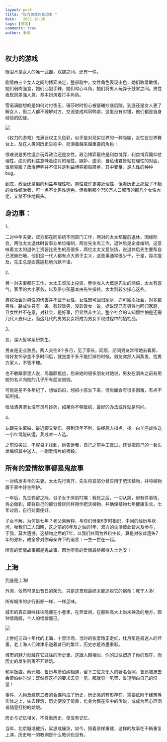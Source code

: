 ```yaml
---
layout: post
title: "权力游戏的身边事 "
date:   2021-10-20
tags: [随笔]
comments: true
author: 秦歌

---
```


##  权力的游戏

眼泪不是女人的唯一武器，双腿之间，还有一件。

剧情由三个女人之间的博弈决定，整部剧中，女性角色表现出色，她们敢爱敢恨，她们弱肉强食，她们心狠手辣，她们勾心斗角，她们将男人玩弄于鼓掌之间。男性表现则差强人意，基本扮演着打手角色。 

雪诺满脑想的是如何对付夜王，珊莎时时担心被瑟曦抄底后院，到底还是女人更了解女人，但二人都不理解对方，交流变成鸡同鸭讲，这里没有对错，他们都是自身经验的囚徒。

![](https://raw.githubusercontent.com/jandyxu/jandyxu.github.io/master/images/quanli/quanli.jpg)

《权力的游戏》充满女权主义色彩，似乎是对现实世界的一种隐喻，女性在世界舞台上，及在人类的历史进程中，扮演着越来越重要的角色！ 

很难说是男性适合玩弄政治还是女性，政治博弈最终是利益博弈，利益博弈需仰仗理性，绝对的利益意味着绝对的理性，嫉妒、虚荣、自私诸君皆站在理性的对面，谁能克服？政治博弈并不仅只是利益博弈那般简单，其中变量，是人性的种种bug。

到底，政治还是偏向利益与理性吧。男性或许更接近理性，但看历史上那些了不起的女性统治者，可一点不比男性逊色，但看到那个750万人口城市的那几个女性大佬，又禁不住地摇头。

## 身边事：

 1、

二对中年夫妻，双方都在同系统不同部门工作，两对的太太都提前退休，因缘际会，两位太太退休时皆事业单位编制，两位先生尚工作，退休后是企业编制，这意味着太太的退休工资要比先生的高很多，两位太太又爱张扬，说退休后先生要帮自己洗碗扫地，他们这一代人都有点大男子主义，这些事通常很少干，于是，每次提及，先生总是面露尴尬地沉默不语。

2、

另一对夫妻都在工作，太太工资加上投资，整体收入大概是先生的两倍，太太有底气，家里的大小家务，以及带小孩基本由先生操持，太太则较少操心这些。

男权社会对男性的伤害并不亚于女性，女性既可回归家庭，亦可厮杀社会，对多数男性，路或许只有一条，有软饭男，没软饭女一说，据说现已有男性也回归家庭，且女性并不在意，对社会，是好事，但显然非主流，整个社会的认知惯性怕是还需几代人去纠正，而这几代的男男女女将成为男女平权过程中的牺牲品。

3、

友，深大哲学系研究生。

男友是无业游民，两人交往8个多月，见了家长，同居，期间男友常带她去看房，待好友怀孕差不多时间后，就是差不多不能打掉的时候，男友突然人间蒸发，找男方家人，不管不理。

也不敢跟家里人说，局面颇尴尬，后来她的很多朋友对她说，男友在消失之前有用她的名义向她的几乎所有朋友借钱。

可能是差不多年纪了，想做妈妈，想把小孩生下来，但后面会有很多困难，有点不知所措。

检验渣男渣女没有灵丹妙药，如果你不够敏锐，最好的办法或许就是时间。

4、

友跟先生离婚，最近脚又受伤，感到流年不利，说经高人指点，找一白羊座雄性送一小红绳能转运，我成唯一人选。

之前没买过，不容易才找到，她告诉我，自己之前手工做过，还曾把自己的一咎头发编织其中送人，一副爱情片的桥段。

## 所有的爱情故事都是鬼故事 

一对结发多年的夫妻，太太先行离开，先生将其部分骨灰用于肥沃植物，并将植物置于家中好生照护。

一年后，先生弥留之际，召子女于床前叮嘱：我死之后，一切从简，但有件事情，务必做到，即将自己的部分骨灰同样用作肥沃植物，并确保植物七年健康生长，七年过后，自行处置便好。

子女不解，为何是七年？老父亲解释，与你们母亲6岁时相识，中间的经历与坎坷，唯我们二人知晓，这之前的6年及之后的1年，双方的生活彼此皆未及参与，于我，莫大遗憾，这植物之后的7年，以我们共同为养料生长，算是对彼此遗失7年的弥补，成全曾对你母亲许下的诺言：一生一世在一起。

所有的爱情故事都是鬼故事，因为所有的爱情最终都得入土为安！

## 上海

到底是上海!

外滩，依然可见出昔日的荣光，只是这景观最终未能逃脱它的宿命：死于人多!

所有城市的步行街都一样，一样乏味。

城市的真正趣味往往隐藏在小巷里，在弄堂间，在那些高大上尚未殃及的地方，颇钟情路牌，个人的怪癖而已。

![](https://raw.githubusercontent.com/jandyxu/jandyxu.github.io/master/images/quanli/shangh.jpg)

上世纪三四十年代的上海，十里洋场，当时的张爱玲正走红，杜月笙是最迷人的坏蛋，老上海人们津津乐道着昔日的繁华，历史亦是浓墨重彩。

城市的魅力就藏在它过往的历史里，这跟人颇相似，你的过往塑造了你的现在，而历史的发生则离不开建筑。

和平饭店，蔡元培、鲁迅与萧伯纳相遇，留下三位文化人的著名合照，鲁迅被邀去会萧伯纳时说：既然有这样的要求去见一见，那就见一见罢，鲁迅明白自己的份量！

事件、人物及建筑三者的合谋构成了历史，历史感的有形存在，需要依附于建筑等实体之上，失去建筑，历史便没了倚靠，化身为飘在空中的传说，或成为居心叵测者随意打扮的姑娘。

历史与记忆相关，不尊重历史，便没有记忆。

当年，北京城墙被拆，梁思成痛哭，如今，照着原样重建，这样的故事在不断重复上演，历史唯一的教训是什么教训也没有。
